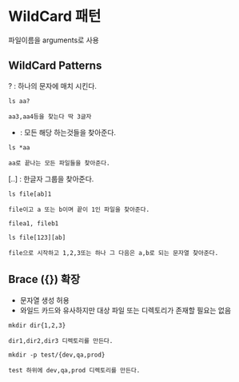 # WildCard 패턴

파일이름을 arguments로 사용

## WildCard Patterns 

? : 하나의 문자에 매치 시킨다.

```
ls aa?

aa3,aa4등을 찾는다 딱 3글자
```

* : 모든 해당 하는것들을 찾아준다.

```
ls *aa

aa로 끝나는 모든 파일들을 찾아준다.

```

[..] : 한글자 그룹을 찾아준다.

```
ls file[ab]1

file이고 a 또는 b이며 끝이 1인 파일을 찾아준다.

filea1, fileb1

ls file[123][ab]

file으로 시작하고 1,2,3또는 하나 그 다음은 a,b로 되는 문자열 찾아준다.

```

## Brace ({}) 확장

- 문자열 생성 허용
- 와일드 카드와 유사하지만 대상 파일 또는 디렉토리가 존재할 필요는 없음


```
mkdir dir{1,2,3}

dir1,dir2,dir3 디렉토리를 만든다.
```


```
mkdir -p test/{dev,qa,prod}

test 하위에 dev,qa,prod 디렉토리를 만든다.
```



